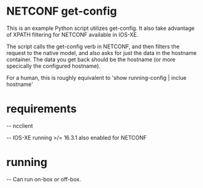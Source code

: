 # NETCONF get-config

This is an example Python script utilizes get-config. It also take advantage of XPATH filtering for NETCONF available in IOS-XE.

The script calls the get-config verb in NETCONF, and then filters the request to the native model, and also asks for just the data in the hostname container. The data you get back should be the hostname (or more specically the configured hostname).

For a human, this is roughly equivalent to 'show running-config | inclue hostname'

# requirements
-- ncclient

-- IOS-XE running >/= 16.3.1 also enabled for NETCONF

# running
-- Can run on-box or off-box.